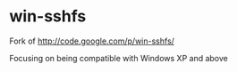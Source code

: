 win-sshfs
=========

Fork of http://code.google.com/p/win-sshfs/

Focusing on being compatible with Windows XP and above
